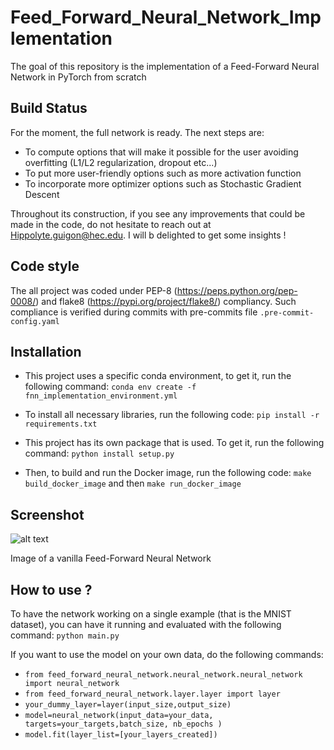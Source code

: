 # Feed_Forward_Neural_Network_Implementation
The goal of this repository is the implementation of a Feed-Forward Neural Network in PyTorch from scratch

## Build Status

For the moment, the full network is ready. The next steps are:

* To compute options that will make it possible for the user avoiding overfitting (L1/L2 regularization, dropout etc...)
* To put more user-friendly options such as more activation function
* To incorporate more optimizer options such as Stochastic Gradient Descent

Throughout its construction, if you see any improvements that could be made in the code, do not hesitate to reach out at
Hippolyte.guigon@hec.edu. I will b delighted to get some insights !

## Code style

The all project was coded under PEP-8 (https://peps.python.org/pep-0008/) and flake8 (https://pypi.org/project/flake8/) compliancy. Such compliance is verified during commits with pre-commits file ```.pre-commit-config.yaml```

## Installation

* This project uses a specific conda environment, to get it, run the following command: ```conda env create -f fnn_implementation_environment.yml```

* To install all necessary libraries, run the following code: ```pip install -r requirements.txt```

* This project has its own package that is used. To get it, run the following command: ```python install setup.py```

* Then, to build and run the Docker image, run the following code: 
```make build_docker_image``` and then ```make run_docker_image```

## Screenshot

![alt text](https://github.com/HippolyteGuigon/Feed_Forward_Neural_Network_Implementation/blob/main/ressources/fnn.jpg)

Image of a vanilla Feed-Forward Neural Network

## How to use ?

To have the network working on a single example (that is the MNIST dataset), you can have it running and evaluated with the following command: ```python main.py```

If you want to use the model on your own data, do the following commands:

* ```from feed_forward_neural_network.neural_network.neural_network import neural_network```
* ```from feed_forward_neural_network.layer.layer import layer```
* ```your_dummy_layer=layer(input_size,output_size)```
* ```model=neural_network(input_data=your_data, targets=your_targets,batch_size, nb_epochs )```
* ```model.fit(layer_list=[your_layers_created])```
